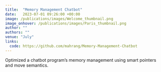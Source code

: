 ```yaml
---
title:  "Memory Management Chatbot"
date:   2023-07-01 09:26:00 +00:00
image: /publications/images/Welcome_thumbnail.png
image_onhover: /publications/images/Paris_thumbnail.png
author: ""
authors: ""
venue: "July"
links:
  code: https://github.com/mahrang/Memory-Management-Chatbot
---
```

Optimized a chatbot program’s memory management using smart pointers and move semantics.
